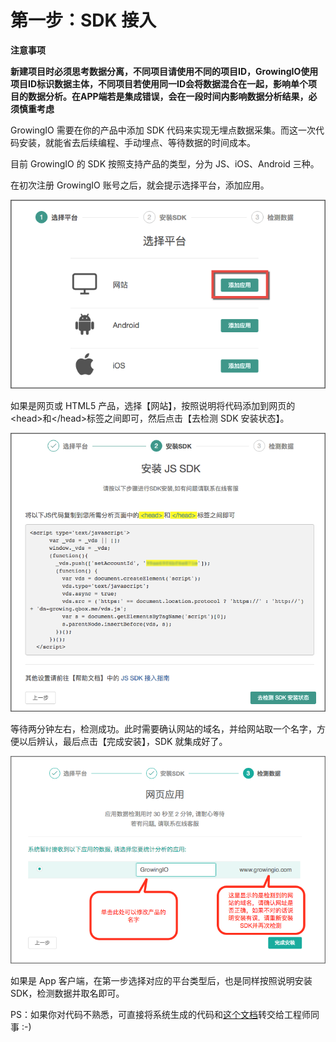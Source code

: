 # 第一步：SDK 接入

**注意事项**

**新建项目时必须思考数据分离，不同项目请使用不同的项目ID，GrowingIO使用项目ID标识数据主体，不同项目若使用同一ID会将数据混合在一起，影响单个项目的数据分析。在APP端若是集成错误，会在一段时间内影响数据分析结果，必须慎重考虑**


GrowingIO 需要在你的产品中添加 SDK 代码来实现无埋点数据采集。而这一次代码安装，就能省去后续编程、手动埋点、等待数据的时间成本。

目前 GrowingIO 的 SDK 按照支持产品的类型，分为 JS、iOS、Android 三种。

在初次注册 GrowingIO 账号之后，就会提示选择平台，添加应用。

![](1.1添加应用.png)

如果是网页或 HTML5 产品，选择【网站】，按照说明将代码添加到网页的&lt;head>和&lt;/head>标签之间即可，然后点击【去检测 SDK 安装状态】。   

![](1.1安装SDK.png)

等待两分钟左右，检测成功。此时需要确认网站的域名，并给网站取一个名字，方便以后辨认，最后点击【完成安装】，SDK 就集成好了。

![](1.1检测数据.png)

如果是 App 客户端，在第一步选择对应的平台类型后，也是同样按照说明安装 SDK，检测数据并取名即可。

PS：如果你对代码不熟悉，可直接将系统生成的代码和[这个文档](https://help.growingio.com/SDKInstructions.html)转交给工程师同事 :-)